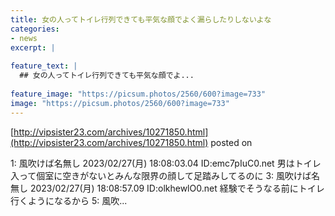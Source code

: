 ```yaml
---
title: 女の人ってトイレ行列できても平気な顔でよく漏らしたりしないよな
categories:
- news
excerpt: |
  
feature_text: |
  ## 女の人ってトイレ行列できても平気な顔でよ...
  
feature_image: "https://picsum.photos/2560/600?image=733"
image: "https://picsum.photos/2560/600?image=733"
---
```


[http://vipsister23.com/archives/10271850.html](http://vipsister23.com/archives/10271850.html)
posted on 

<!--more-->

1: 風吹けば名無し 2023/02/27(月) 18:08:03.04 ID:emc7pIuC0.net 男はトイレ入って個室に空きがないとみんな限界の顔して足踏みしてるのに 3: 風吹けば名無し 2023/02/27(月) 18:08:57.09 ID:olkhewlO0.net 経験でそうなる前にトイレ行くようになるから 5: 風吹...
